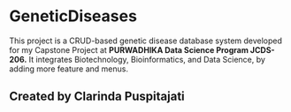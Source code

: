 # GeneticDiseases
This project is a CRUD-based genetic disease database system developed for my Capstone Project at **PURWADHIKA Data Science Program JCDS-206.** It integrates Biotechnology, Bioinformatics, and Data Science, by adding more feature and menus.

## Created by Clarinda Puspitajati 
